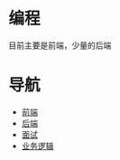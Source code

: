 # 编程

目前主要是前端，少量的后端

# 导航

- [前端](./frontend/index.md)
- [后端](./backend/index.md)
- [面试](./interview/index.md)
- [业务逻辑](./businesslogic/index.md)